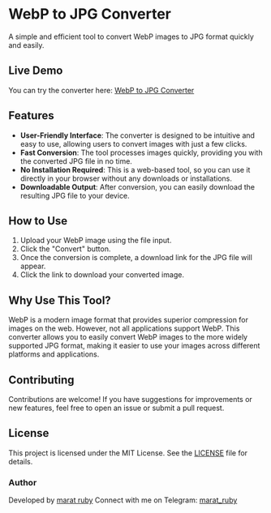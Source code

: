 # WebP to JPG Converter

A simple and efficient tool to convert WebP images to JPG format quickly and easily.

## Live Demo

You can try the converter here: [WebP to JPG Converter](https://xm14.github.io/webp-to-jpg/)

## Features

- **User-Friendly Interface**: The converter is designed to be intuitive and easy to use, allowing users to convert images with just a few clicks.
- **Fast Conversion**: The tool processes images quickly, providing you with the converted JPG file in no time.
- **No Installation Required**: This is a web-based tool, so you can use it directly in your browser without any downloads or installations.
- **Downloadable Output**: After conversion, you can easily download the resulting JPG file to your device.

## How to Use

1. Upload your WebP image using the file input.
2. Click the "Convert" button.
3. Once the conversion is complete, a download link for the JPG file will appear.
4. Click the link to download your converted image.

## Why Use This Tool?

WebP is a modern image format that provides superior compression for images on the web. However, not all applications support WebP. This converter allows you to easily convert WebP images to the more widely supported JPG format, making it easier to use your images across different platforms and applications.

## Contributing

Contributions are welcome! If you have suggestions for improvements or new features, feel free to open an issue or submit a pull request.

## License

This project is licensed under the MIT License. See the [LICENSE](LICENSE) file for details.

### Author

Developed by [marat ruby](https://github.com/xm14)
Connect with me on Telegram: [marat_ruby](https://t.me/marat_ruby)

